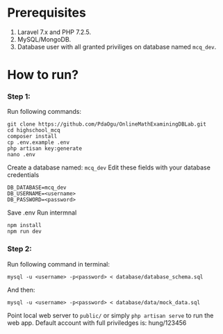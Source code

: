 # Prerequisites
1. Laravel 7.x and PHP 7.2.5.
2. MySQL/MongoDB.
3. Database user with all granted priviliges on database named `mcq_dev`.

# How to run?
### Step 1:
Run following commands:
```
git clone https://github.com/PdaOgu/OnlineMathExaminingDBLab.git
cd highschool_mcq
composer install
cp .env.example .env
php artisan key:generate
nano .env
```
Create a database named: `mcq_dev`
Edit these fields with your database credentials
```
DB_DATABASE=mcq_dev
DB_USERNAME=<username>
DB_PASSWORD=<password>
```
Save .env
Run intermnal
```
npm install
npm run dev
```
### Step 2: 
Run following command in terminal:
```
mysql -u <username> -p<password> < database/database_schema.sql
```
And then:
```
mysql -u <username> -p<password> < database/data/mock_data.sql
```

Point local web server to `public/` or simply `php artisan serve` to run the web app.
Default account with full priviledges is: hung/123456


